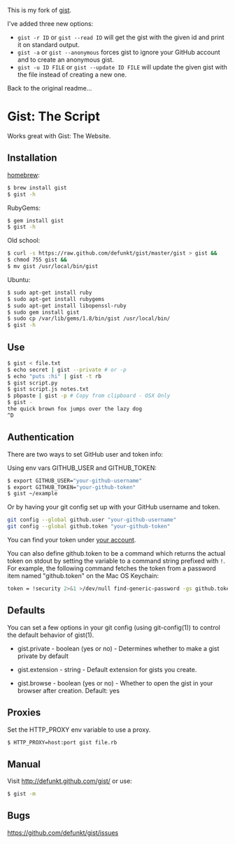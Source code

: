 This is my fork of [gist](http://defunkt.io/gist/).

I've added three new options:

* `gist -r ID` or `gist --read ID` will get the gist with the given id
  and print it on standard output.
* `gist -a` or `gist --anonymous` forces gist to ignore your GitHub
  account and to create an anonymous gist.
* `gist -u ID FILE` or `gist --update ID FILE` will update the given
  gist with the file instead of creating a new one.

Back to the original readme...

Gist: The Script
================

Works great with Gist: The Website.

Installation
------------

[homebrew](http://mxcl.github.com/homebrew/):

```bash
$ brew install gist
$ gist -h
```

RubyGems:

```bash
$ gem install gist
$ gist -h
```

Old school:

```bash
$ curl -s https://raw.github.com/defunkt/gist/master/gist > gist &&
$ chmod 755 gist &&
$ mv gist /usr/local/bin/gist
```

Ubuntu:

```bash
$ sudo apt-get install ruby
$ sudo apt-get install rubygems
$ sudo apt-get install libopenssl-ruby
$ sudo gem install gist
$ sudo cp /var/lib/gems/1.8/bin/gist /usr/local/bin/
$ gist -h
```

Use
---

```bash
$ gist < file.txt
$ echo secret | gist --private # or -p
$ echo "puts :hi" | gist -t rb
$ gist script.py
$ gist script.js notes.txt
$ pbpaste | gist -p # Copy from clipboard - OSX Only
$ gist -
the quick brown fox jumps over the lazy dog
^D
```

Authentication
--------------
There are two ways to set GitHub user and token info:

Using env vars GITHUB_USER and GITHUB_TOKEN:

```bash
$ export GITHUB_USER="your-github-username"
$ export GITHUB_TOKEN="your-github-token"
$ gist ~/example
```

Or by having your git config set up with your GitHub username and token.

```bash
git config --global github.user "your-github-username"
git config --global github.token "your-github-token"
```

You can find your token under [your account](https://github.com/account).

You can also define github.token to be a command which returns the
actual token on stdout by setting the variable to a command string
prefixed with `!`. For example, the following command fetches the
token from a password item named "github.token" on the Mac OS
Keychain:

```bash
token = !security 2>&1 >/dev/null find-generic-password -gs github.token | ruby -e 'print $1 if STDIN.gets =~ /^password: \\\"(.*)\\\"$/'
```

Defaults
--------

You can set a few options in your git config (using git-config(1)) to
control the default behavior of gist(1).

* gist.private - boolean (yes or no) - Determines whether to make a gist
  private by default

* gist.extension - string - Default extension for gists you create.

* gist.browse - boolean (yes or no) - Whether to open the gist in your
  browser after creation. Default: yes

Proxies
-------

Set the HTTP_PROXY env variable to use a proxy.

```bash
$ HTTP_PROXY=host:port gist file.rb
```

Manual
------

Visit <http://defunkt.github.com/gist/> or use:

```bash
$ gist -m
```

Bugs
----

<https://github.com/defunkt/gist/issues>
